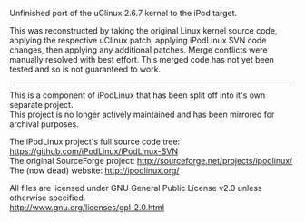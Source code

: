 Unfinished port of the uClinux 2.6.7 kernel to the iPod target.

This was reconstructed by taking the original Linux kernel source code, applying the respective uClinux patch, applying iPodLinux SVN code changes, then applying any additional patches. Merge conflicts were manually resolved with best effort. This merged code has not yet been tested and so is not guaranteed to work.

---

This is a component of iPodLinux that has been split off into it's own separate project.  
This project is no longer actively maintained and has been mirrored for archival purposes.  

The iPodLinux project's full source code tree: https://github.com/iPodLinux/iPodLinux-SVN  
The original SourceForge project: http://sourceforge.net/projects/ipodlinux/  
The (now dead) website: http://ipodlinux.org/  

All files are licensed under GNU General Public License v2.0 unless otherwise specified.  
http://www.gnu.org/licenses/gpl-2.0.html 